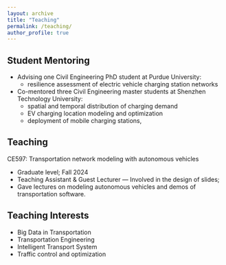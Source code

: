 ```yaml
---
layout: archive
title: "Teaching"
permalink: /teaching/
author_profile: true
---
```


Student Mentoring
------
- Advising one Civil Engineering PhD student at Purdue University:
  - resilience assessment of electric vehicle charging station networks
- Co-mentored three Civil Engineering master students at Shenzhen Technology University:
  - spatial and temporal distribution of charging demand
  - EV charging location modeling and optimization
  - deployment of mobile charging stations, 

Teaching
------
CE597: Transportation network modeling with autonomous vehicles
- Graduate level; Fall 2024
- Teaching Assistant & Guest Lecturer 
— Involved in the design of slides; 
- Gave lectures on modeling autonomous vehicles and demos of transportation software.

Teaching Interests 
------
- Big Data in Transportation
- Transportation Engineering
- Intelligent Transport System
- Traffic control and optimization
